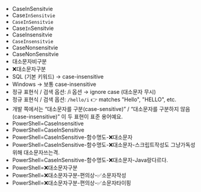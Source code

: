 - CaseInSensitvie
- Case`InSensitvie`
- `CaseInSensitvie`
- Case`In`Sensitvie
- CaseInsensitvie
- `CaseInsensitvie`
- CaseNonsensitvie
- CaseNonSensitvie
- 대소문자비구분
- ❌대소문자구분
- SQL (기본 키워드) → case-insensitive
- Windows → 보통 case-insensitive
- 정규 표현식 / 검색 옵션: /i 옵션 → ignore case (대소문자 무시)
- 정규 표현식 / 검색 옵션:  `/hello/i` 👉 matches "Hello", "HELLO", etc.
- 개발 쪽에서는 “대소문자를 구분(case-sensitive)” / “대소문자를 구분하지 않음(case-insensitive)” 이 두 표현이 표준 용어예요.
- PowerShell=CaseInsensitive
- PowerShell=CaseInSensitive
- PowerShell=CaseInSensitive-함수명도-❌대소문자
- PowerShell=CaseInSensitive-함수명도-❌대소문자-스크립트작성도 그냥가독성위해 대소문자쓰는격.
- PowerShell=CaseInSensitive-함수명도-❌대소문자-Java랑다르다.
- PowerShell=❌대소문자구분
- PowerShell=❌대소문자구분-편의상-✅소문자작성
- PowerShell=❌대소문자구분-편의상-✅소문자타이핑